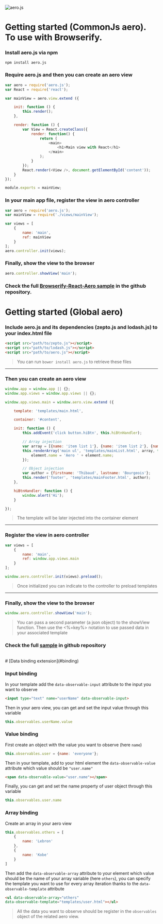 ![aero.js](http://thibaud.bourgeois.free.fr/aerojs/img/aerojs.png)


# Getting started (CommonJs aero). To use with Browserify.

### Install aero.js via npm
```
npm install aero.js
```

### Require aero.js and then you can create an aero view
```javascript
var aero = require('aero.js');
var React = require('react');

var mainView = aero.view.extend ({

    init: function () {
        this.render();
    },

    render: function () {
        var View = React.createClass({
            render: function() {
                return (
                    <main>
                        <h1>Main view with React</h1>
                    </main>
                );
            }
        });
        React.render(<View />, document.getElementById('content'));
    }
});

module.exports = mainView;
```

### In your main app file, register the view in aero controller
```javascript
var aero = require('aero.js');
var mainView = require('./views/mainView');

var views = [
    {
        name: 'main',
        ref: mainView
    }
];
aero.controller.init(views);
```

### Finally, show the view to the browser
```javascript
aero.controller.showView('main');
```

### Check the full [Browserify-React-Aero sample](https://github.com/teabow/aero.js/tree/master/sample-browserify-react) in the github repository.

# Getting started (Global aero)

### Include aero.js and its dependencies (zepto.js and lodash.js) to your index.html file
```html
<script src="path/to/zepto.js"></script>
<script src="path/to/lodash.js"></script>
<script src="path/to/aero.js"></script>
```
> You can run `bower install aero.js` to retrieve these files
***

### Then you can create an aero view
```javascript
window.app = window.app || {};
window.app.views = window.app.views || {};

window.app.views.main = window.aero.view.extend ({

    template: 'templates/main.html',

    container: '#content',

    init: function () {
        this.addEvent('click button.hiBtn', this.hiBtnHandler);

        // Array injection
        var array = [{name: 'item list 1'}, {name: 'item list 2'}, {name: 'item list 3'}];
        this.renderArray('main ul', 'templates/mainList.html', array, function (element) {
            element.name = 'Aero ' + element.name;
        });

        // Object injection
        var author = {firstname: 'Thibaud', lastname: 'Bourgeois'};
        this.render('footer', 'templates/mainFooter.html', author);
    },

    hiBtnHandler: function () {
        window.alert('Hi');
    }

});
```
> The template will be later injected into the container element
***

### Register the view in aero controller
```javascript
var views = [
    {
        name: 'main',
        ref: window.app.views.main
    }
];

window.aero.controller.init(views).preload();
```
> Once initialized you can indicate to the controller to preload templates
***

### Finally, show the view to the browser
```javascript
window.aero.controller.showView('main');
```
> You can pass a second parameter (a json object) to the showView function. Then use the <%=key%> notation to use passed data in your associated template

### Check the full [sample](https://github.com/teabow/aero.js/tree/master/sample) in github repository

<br/>
# [Data binding extension](#binding)

### Input binding
In your template add the `data-observable-input` attribute to the input you want to observe
```html
<input type="text" name="userName" data-observable-input>
```
Then in your aero view, you can get and set the input value through this variable
```javascript
this.observables.userName.value
```

### Value binding
First create an object with the value you want to observe (here `name`)
```javascript
this.observables.user = {name: 'everyone'};
```
Then in your template, add to your html element the `data-observable-value` attribute which value should be `"user.name"`
```html
<span data-observable-value="user.name"></span>
```
Finally, you can get and set the name property of user object through this variable
```javascript
this.observables.user.name
```

### Array binding
Create an array in your aero view
```javascript
this.observables.others = [
    {
        name: 'Lebron'
    },
    {
        name: 'Kobe'
    }
]
```
Then add the `data-observable-array` attribute to your element which value should be the name of your array variable (here `others`), you can specify the template you want to use for every array iteration thanks to the `data-observable-template` attribute
```html
<ul data-observable-array="others" 
data-observable-template="templates/user.html"></ul>
```
> All the data you want to observe should be register in the `observables` object of the related aero view.